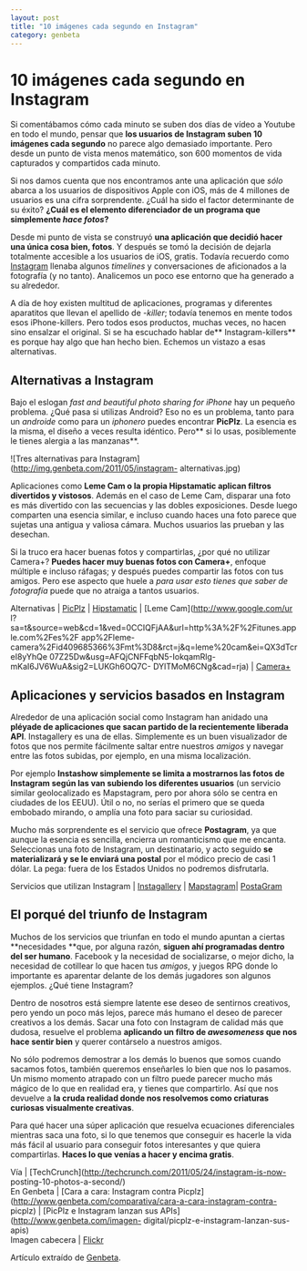 ```yaml
---
layout: post
title: "10 imágenes cada segundo en Instagram"
category: genbeta
---
```


# 10 imágenes cada segundo en Instagram

Si comentábamos cómo cada minuto se suben dos días de vídeo a Youtube en todo
el mundo, pensar que **los usuarios de Instagram suben 10 imágenes cada
segundo** no parece algo demasiado importante. Pero desde un punto de vista
menos matemático, son 600 momentos de vida capturados y compartidos cada
minuto.

Si nos damos cuenta que nos encontramos ante una aplicación que _sólo_ abarca
a los usuarios de dispositivos Apple con iOS, más de 4 millones de usuarios es
una cifra sorprendente. ¿Cuál ha sido el factor determinante de su éxito?
**¿Cuál es el elemento diferenciador de un programa que simplemente _hace
fotos_?**

Desde mi punto de vista se construyó **una aplicación que decidió hacer una
única cosa bien, fotos**. Y después se tomó la decisión de dejarla totalmente
accesible a los usuarios de iOS, gratis. Todavía recuerdo como
[Instagram](http://www.genbeta.com/productos/programas-fotografia/instagram)
llenaba algunos _timelines_ y conversaciones de aficionados a la fotografía (y
no tanto). Analicemos un poco ese entorno que ha generado a su alrededor.  
  
A día de hoy existen multitud de aplicaciones, programas y diferentes
aparatitos que llevan el apellido de _-killer_; todavía tenemos en mente todos
esos iPhone-killers. Pero todos esos productos, muchas veces, no hacen sino
ensalzar el original. Si se ha escuchado hablar de** Instagram-killers** es
porque hay algo que han hecho bien. Echemos un vistazo a esas alternativas.

## Alternativas a Instagram

  
Bajo el eslogan _fast and beautiful photo sharing for iPhone_ hay un pequeño
problema. ¿Qué pasa si utilizas Android? Eso no es un problema, tanto para un
_androide_ como para un _iphonero_ puedes encontrar **PicPlz**. La esencia es
la misma, el diseño a veces resulta idéntico. Pero** si lo usas, posiblemente
le tienes alergia a las manzanas**.

![Tres alternativas para Instagram](http://img.genbeta.com/2011/05/instagram-
alternativas.jpg)

Aplicaciones como **Leme Cam o la propia Hipstamatic aplican filtros
divertidos y vistosos**. Además en el caso de Leme Cam, disparar una foto es
más divertido con las secuencias y las dobles exposiciones. Desde luego
comparten una esencia similar, e incluso cuando haces una foto parece que
sujetas una antigua y valiosa cámara. Muchos usuarios las prueban y las
desechan.

Si la truco era hacer buenas fotos y compartirlas, ¿por qué no utilizar
Camera+? **Puedes hacer muy buenas fotos con Camera+**, enfoque múltiple e
incluso ráfagas; y después puedes compartir las fotos con tus amigos. Pero ese
aspecto que huele a _para usar esto tienes que saber de fotografía_ puede que
no atraiga a tantos usuarios.

Alternativas | [PicPlz](http://picplz.com/) |
[Hipstamatic](http://hipstamaticapp.com) | [Leme Cam](http://www.google.com/ur
l?sa=t&source=web&cd=1&ved=0CCIQFjAA&url=http%3A%2F%2Fitunes.apple.com%2Fes%2F
app%2Fleme-camera%2Fid409685366%3Fmt%3D8&rct=j&q=leme%20cam&ei=QX3dTcreI8yYhQe
07Z25Dw&usg=AFQjCNFFqbN5-IokqamRlg-mKaI6JV6WuA&sig2=LUKGh6OQ7C-
DYlTMoM6CNg&cad=rja) | [Camera+](http://campl.us/)  

## Aplicaciones y servicios basados en Instagram

  
Alrededor de una aplicación social como Instagram han anidado una **pléyade de
aplicaciones que sacan partido de la recientemente liberada API**.
Instagallery es una de ellas. Simplemente es un buen visualizador de fotos que
nos permite fácilmente saltar entre nuestros _amigos_ y navegar entre las
fotos subidas, por ejemplo, en una misma localización.

Por ejemplo **Instashow simplemente se limita a mostrarnos las fotos de
Instagram según las van subiendo los diferentes usuarios** (un servicio
similar geolocalizado es Mapstagram, pero por ahora sólo se centra en ciudades
de los EEUU). Útil o no, no serías el primero que se queda embobado mirando, o
amplía una foto para saciar su curiosidad.

Mucho más sorprendente es el servicio que ofrece **Postagram**, ya que aunque
la esencia es sencilla, encierra un romanticismo que me encanta. Seleccionas
una foto de Instagram, un destinatario, y acto seguido **se materializará y se
le enviará una postal** por el módico precio de casi 1 dólar. La pega: fuera
de los Estados Unidos no podremos disfrutarla.

Servicios que utilizan Instagram |
[Instagallery](http://www.instagalleryapp.com/) |
[Mapstagram](http://www.mapstagram.com/)|
[PostaGram](http://postagramapp.com/)  

## El porqué del triunfo de Instagram

  
Muchos de los servicios que triunfan en todo el mundo apuntan a ciertas
**necesidades **que, por alguna razón, **siguen ahí programadas dentro del ser
humano**. Facebook y la necesidad de socializarse, o mejor dicho, la necesidad
de cotillear lo que hacen tus _amigos_, y juegos RPG donde lo importante es
aparentar delante de los demás jugadores son algunos ejemplos. ¿Qué tiene
Instagram?

Dentro de nosotros está siempre latente ese deseo de sentirnos creativos, pero
yendo un poco más lejos, parece más humano el deseo de parecer creativos a los
demás. Sacar una foto con Instagram de calidad más que dudosa, resuelve el
problema **aplicando un filtro de _awesomeness_ que nos hace sentir bien** y
querer contárselo a nuestros amigos.

No sólo podremos demostrar a los demás lo buenos que somos cuando sacamos
fotos, también queremos enseñarles lo bien que nos lo pasamos. Un mismo
momento atrapado con un filtro puede parecer mucho más mágico de lo que en
realidad era, y tienes que compartirlo. Así que nos devuelve a **la cruda
realidad donde nos resolvemos como criaturas curiosas visualmente creativas**.

Para qué hacer una súper aplicación que resuelva ecuaciones diferenciales
mientras saca una foto, si lo que tenemos que conseguir es hacerle la vida más
fácil al usuario para conseguir fotos interesantes y que quiera compartirlas.
**Haces lo que venías a hacer y encima gratis**.

Vía | [TechCrunch](http://techcrunch.com/2011/05/24/instagram-is-now-
posting-10-photos-a-second/)  
En Genbeta | [Cara a cara: Instagram contra
Picplz](http://www.genbeta.com/comparativa/cara-a-cara-instagram-contra-
picplz) | [PicPlz e Instagram lanzan sus APIs](http://www.genbeta.com/imagen-
digital/picplz-e-instagram-lanzan-sus-apis)  
Imagen cabecera | [Flickr](http://www.flickr.com/photos/yto/5104902934/)

Artículo extraído de [Genbeta](http://www.genbeta.com).
